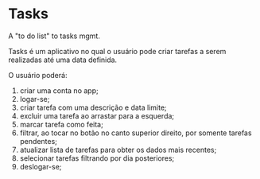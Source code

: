 # Tasks
A "to do list" to tasks mgmt.

Tasks é um aplicativo no qual o usuário pode criar tarefas a serem realizadas até uma data definida.

O usuário poderá:
  1. criar uma conta no app;
  2. logar-se;
  2. criar tarefa com uma descrição e data limite;
  3. excluir uma tarefa ao arrastar para a esquerda;
  4. marcar tarefa como feita;
  5. filtrar, ao tocar no botão no canto superior direito, por somente tarefas pendentes;
  6. atualizar lista de tarefas para obter os dados mais recentes;
  7. selecionar tarefas filtrando por dia posteriores;
  8. deslogar-se;
 
